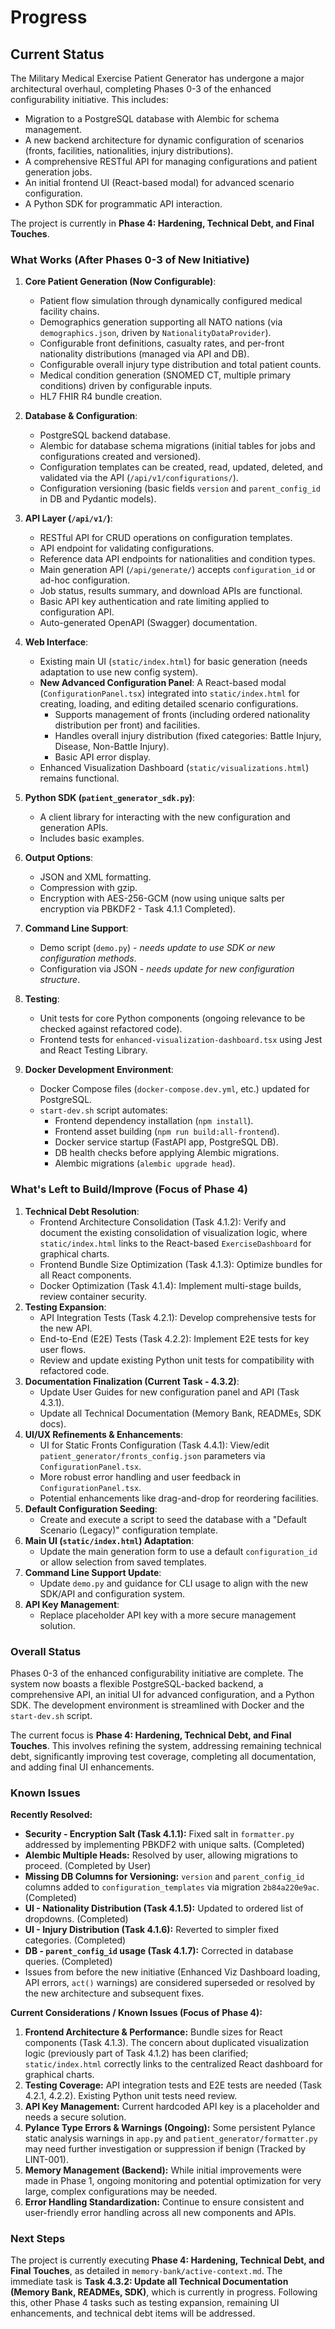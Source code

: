 # Progress

## Current Status

The Military Medical Exercise Patient Generator has undergone a major architectural overhaul, completing Phases 0-3 of the enhanced configurability initiative. This includes:
*   Migration to a PostgreSQL database with Alembic for schema management.
*   A new backend architecture for dynamic configuration of scenarios (fronts, facilities, nationalities, injury distributions).
*   A comprehensive RESTful API for managing configurations and patient generation jobs.
*   An initial frontend UI (React-based modal) for advanced scenario configuration.
*   A Python SDK for programmatic API interaction.

The project is currently in **Phase 4: Hardening, Technical Debt, and Final Touches**.

### What Works (After Phases 0-3 of New Initiative)

1.  **Core Patient Generation (Now Configurable)**:
    *   Patient flow simulation through dynamically configured medical facility chains.
    *   Demographics generation supporting all NATO nations (via `demographics.json`, driven by `NationalityDataProvider`).
    *   Configurable front definitions, casualty rates, and per-front nationality distributions (managed via API and DB).
    *   Configurable overall injury type distribution and total patient counts.
    *   Medical condition generation (SNOMED CT, multiple primary conditions) driven by configurable inputs.
    *   HL7 FHIR R4 bundle creation.

2.  **Database & Configuration**:
    *   PostgreSQL backend database.
    *   Alembic for database schema migrations (initial tables for jobs and configurations created and versioned).
    *   Configuration templates can be created, read, updated, deleted, and validated via the API (`/api/v1/configurations/`).
    *   Configuration versioning (basic fields `version` and `parent_config_id` in DB and Pydantic models).

3.  **API Layer (`/api/v1/`)**:
    *   RESTful API for CRUD operations on configuration templates.
    *   API endpoint for validating configurations.
    *   Reference data API endpoints for nationalities and condition types.
    *   Main generation API (`/api/generate/`) accepts `configuration_id` or ad-hoc configuration.
    *   Job status, results summary, and download APIs are functional.
    *   Basic API key authentication and rate limiting applied to configuration API.
    *   Auto-generated OpenAPI (Swagger) documentation.

4.  **Web Interface**:
    *   Existing main UI (`static/index.html`) for basic generation (needs adaptation to use new config system).
    *   **New Advanced Configuration Panel**: A React-based modal (`ConfigurationPanel.tsx`) integrated into `static/index.html` for creating, loading, and editing detailed scenario configurations.
        *   Supports management of fronts (including ordered nationality distribution per front) and facilities.
        *   Handles overall injury distribution (fixed categories: Battle Injury, Disease, Non-Battle Injury).
        *   Basic API error display.
    *   Enhanced Visualization Dashboard (`static/visualizations.html`) remains functional.

5.  **Python SDK (`patient_generator_sdk.py`)**:
    *   A client library for interacting with the new configuration and generation APIs.
    *   Includes basic examples.

6.  **Output Options**:
    *   JSON and XML formatting.
    *   Compression with gzip.
    *   Encryption with AES-256-GCM (now using unique salts per encryption via PBKDF2 - Task 4.1.1 Completed).

7.  **Command Line Support**:
    *   Demo script (`demo.py`) - *needs update to use SDK or new configuration methods*.
    *   Configuration via JSON - *needs update for new configuration structure*.

8.  **Testing**:
    *   Unit tests for core Python components (ongoing relevance to be checked against refactored code).
    *   Frontend tests for `enhanced-visualization-dashboard.tsx` using Jest and React Testing Library.

9.  **Docker Development Environment**:
    *   Docker Compose files (`docker-compose.dev.yml`, etc.) updated for PostgreSQL.
    *   `start-dev.sh` script automates:
        *   Frontend dependency installation (`npm install`).
        *   Frontend asset building (`npm run build:all-frontend`).
        *   Docker service startup (FastAPI app, PostgreSQL DB).
        *   DB health checks before applying Alembic migrations.
        *   Alembic migrations (`alembic upgrade head`).

### What's Left to Build/Improve (Focus of Phase 4)

1.  **Technical Debt Resolution**:
    *   Frontend Architecture Consolidation (Task 4.1.2): Verify and document the existing consolidation of visualization logic, where `static/index.html` links to the React-based `ExerciseDashboard` for graphical charts.
    *   Frontend Bundle Size Optimization (Task 4.1.3): Optimize bundles for all React components.
    *   Docker Optimization (Task 4.1.4): Implement multi-stage builds, review container security.
2.  **Testing Expansion**:
    *   API Integration Tests (Task 4.2.1): Develop comprehensive tests for the new API.
    *   End-to-End (E2E) Tests (Task 4.2.2): Implement E2E tests for key user flows.
    *   Review and update existing Python unit tests for compatibility with refactored code.
3.  **Documentation Finalization (Current Task - 4.3.2)**:
    *   Update User Guides for new configuration panel and API (Task 4.3.1).
    *   Update all Technical Documentation (Memory Bank, READMEs, SDK docs).
4.  **UI/UX Refinements & Enhancements**:
    *   UI for Static Fronts Configuration (Task 4.4.1): View/edit `patient_generator/fronts_config.json` parameters via `ConfigurationPanel.tsx`.
    *   More robust error handling and user feedback in `ConfigurationPanel.tsx`.
    *   Potential enhancements like drag-and-drop for reordering facilities.
5.  **Default Configuration Seeding**:
    *   Create and execute a script to seed the database with a "Default Scenario (Legacy)" configuration template.
6.  **Main UI (`static/index.html`) Adaptation**:
    *   Update the main generation form to use a default `configuration_id` or allow selection from saved templates.
7.  **Command Line Support Update**:
    *   Update `demo.py` and guidance for CLI usage to align with the new SDK/API and configuration system.
8.  **API Key Management**:
    *   Replace placeholder API key with a more secure management solution.

### Overall Status

Phases 0-3 of the enhanced configurability initiative are complete. The system now boasts a flexible PostgreSQL-backed backend, a comprehensive API, an initial UI for advanced configuration, and a Python SDK. The development environment is streamlined with Docker and the `start-dev.sh` script.

The current focus is **Phase 4: Hardening, Technical Debt, and Final Touches**. This involves refining the system, addressing remaining technical debt, significantly improving test coverage, completing all documentation, and adding final UI enhancements.

### Known Issues

**Recently Resolved:**
*   **Security - Encryption Salt (Task 4.1.1):** Fixed salt in `formatter.py` addressed by implementing PBKDF2 with unique salts. (Completed)
*   **Alembic Multiple Heads:** Resolved by user, allowing migrations to proceed. (Completed by User)
*   **Missing DB Columns for Versioning:** `version` and `parent_config_id` columns added to `configuration_templates` via migration `2b84a220e9ac`. (Completed)
*   **UI - Nationality Distribution (Task 4.1.5):** Updated to ordered list of dropdowns. (Completed)
*   **UI - Injury Distribution (Task 4.1.6):** Reverted to simpler fixed categories. (Completed)
*   **DB - `parent_config_id` usage (Task 4.1.7):** Corrected in database queries. (Completed)
*   Issues from before the new initiative (Enhanced Viz Dashboard loading, API errors, `act()` warnings) are considered superseded or resolved by the new architecture and subsequent fixes.

**Current Considerations / Known Issues (Focus of Phase 4):**

1.  **Frontend Architecture & Performance:** Bundle sizes for React components (Task 4.1.3). The concern about duplicated visualization logic (previously part of Task 4.1.2) has been clarified; `static/index.html` correctly links to the centralized React dashboard for graphical charts.
2.  **Testing Coverage:** API integration tests and E2E tests are needed (Task 4.2.1, 4.2.2). Existing Python unit tests need review.
3.  **API Key Management:** Current hardcoded API key is a placeholder and needs a secure solution.
4.  **Pylance Type Errors & Warnings (Ongoing):** Some persistent Pylance static analysis warnings in `app.py` and `patient_generator/formatter.py` may need further investigation or suppression if benign (Tracked by LINT-001).
5.  **Memory Management (Backend):** While initial improvements were made in Phase 1, ongoing monitoring and potential optimization for very large, complex configurations may be needed.
6.  **Error Handling Standardization:** Continue to ensure consistent and user-friendly error handling across all new components and APIs.

### Next Steps

The project is currently executing **Phase 4: Hardening, Technical Debt, and Final Touches**, as detailed in `memory-bank/active-context.md`.
The immediate task is **Task 4.3.2: Update all Technical Documentation (Memory Bank, READMEs, SDK)**, which is currently in progress.
Following this, other Phase 4 tasks such as testing expansion, remaining UI enhancements, and technical debt items will be addressed.
